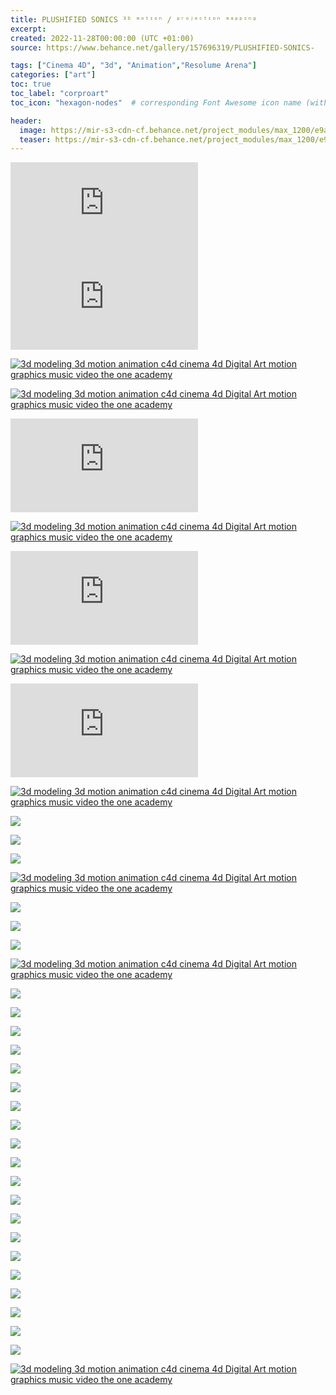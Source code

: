 ```yaml
---
title: PLUSHIFIED SONICS ³ᴰ ᵐᵒᵗᶦᵒⁿ / ᵖʳᵒʲᵉᶜᵗᶦᵒⁿ ᵐᵃᵖᵖᶦⁿᵍ
excerpt: 
created: 2022-11-28T00:00:00 (UTC +01:00)
source: https://www.behance.net/gallery/157696319/PLUSHIFIED-SONICS-

tags: ["Cinema 4D", "3d", "Animation","Resolume Arena"]
categories: ["art"]
toc: true
toc_label: "corproart"
toc_icon: "hexagon-nodes"  # corresponding Font Awesome icon name (without fa prefix)

header:
  image: https://mir-s3-cdn-cf.behance.net/project_modules/max_1200/e9a345157696319.637fae3e55083.png)](https://www.behance.net/gallery/157696319/PLUSHIFIED-SONICS-/modules/890429967
  teaser: https://mir-s3-cdn-cf.behance.net/project_modules/max_1200/e9a345157696319.637fae3e55083.png)](https://www.behance.net/gallery/157696319/PLUSHIFIED-SONICS-/modules/890429967
---
```


<iframe src="https://player.vimeo.com/video/772975827?h=e58ed7d873" title="Project Embed Content" frameborder="0" allowfullscreen="" sandbox="allow-same-origin allow-scripts allow-pointer-lock allow-forms" loading="eager" fetchpriority="high"></iframe>

<iframe src="https://www.youtube.com/embed/a9tyfI56DD4?si=SZUjs4OtNPyrMAhU" title="Project Embed Content" frameborder="0" allowfullscreen="" sandbox="allow-same-origin allow-scripts allow-pointer-lock allow-forms" loading="lazy" fetchpriority="auto"></iframe>

[![3d modeling 3d motion animation  c4d cinema 4d Digital Art  motion graphics  music video the one academy](https://mir-s3-cdn-cf.behance.net/project_modules/max_1200/e9a345157696319.637fae3e55083.png)](https://www.behance.net/gallery/157696319/PLUSHIFIED-SONICS-/modules/890429967)

[![3d modeling 3d motion animation  c4d cinema 4d Digital Art  motion graphics  music video the one academy](https://mir-s3-cdn-cf.behance.net/project_modules/max_1200/c460fe157696319.637fae3e53e49.png)](https://www.behance.net/gallery/157696319/PLUSHIFIED-SONICS-/modules/890429965)

<iframe src="https://player.vimeo.com/video/774149913?h=91ccea25e0" title="Project Embed Content" frameborder="0" allowfullscreen="" sandbox="allow-same-origin allow-scripts allow-pointer-lock allow-forms" loading="lazy" fetchpriority="auto"></iframe>

[![3d modeling 3d motion animation  c4d cinema 4d Digital Art  motion graphics  music video the one academy](https://mir-s3-cdn-cf.behance.net/project_modules/max_1200/931d5a157696319.637fae3e51bee.png)](https://www.behance.net/gallery/157696319/PLUSHIFIED-SONICS-/modules/890429961)

<iframe src="https://player.vimeo.com/video/774147995?h=56d60f5738" title="Project Embed Content" frameborder="0" allowfullscreen="" sandbox="allow-same-origin allow-scripts allow-pointer-lock allow-forms" loading="lazy" fetchpriority="auto"></iframe>

[![3d modeling 3d motion animation  c4d cinema 4d Digital Art  motion graphics  music video the one academy](https://mir-s3-cdn-cf.behance.net/project_modules/max_1200/276cb8157696319.637fae3e52c46.png)](https://www.behance.net/gallery/157696319/PLUSHIFIED-SONICS-/modules/890429963)

<iframe src="https://player.vimeo.com/video/774149020?h=a8819e11b8" title="Project Embed Content" frameborder="0" allowfullscreen="" sandbox="allow-same-origin allow-scripts allow-pointer-lock allow-forms" loading="lazy" fetchpriority="auto"></iframe>

[![3d modeling 3d motion animation  c4d cinema 4d Digital Art  motion graphics  music video the one academy](https://mir-s3-cdn-cf.behance.net/project_modules/max_1200/f62a32157696319.63872e1fe9f6f.png)](https://www.behance.net/gallery/157696319/PLUSHIFIED-SONICS-/modules/892566395)

![](https://mir-s3-cdn-cf.behance.net/project_modules/max_1200_webp/308ecc157696319.637dc5e431d7e.png)

![](https://mir-s3-cdn-cf.behance.net/project_modules/max_1200_webp/d7bb12157696319.637dc5e4313d3.png)

![](https://mir-s3-cdn-cf.behance.net/project_modules/max_1200_webp/5cf1d8157696319.637dc5e4308e2.png)

[![3d modeling 3d motion animation  c4d cinema 4d Digital Art  motion graphics  music video the one academy](https://mir-s3-cdn-cf.behance.net/project_modules/max_1200/091996157696319.63872e1fe8ea6.png)](https://www.behance.net/gallery/157696319/PLUSHIFIED-SONICS-/modules/892566393)

![](https://mir-s3-cdn-cf.behance.net/project_modules/max_1200_webp/885659157696319.637dc5e490163.png)

![](https://mir-s3-cdn-cf.behance.net/project_modules/max_1200_webp/87211e157696319.637dc5e48f462.png)

![](https://mir-s3-cdn-cf.behance.net/project_modules/max_1200_webp/7fbb99157696319.637dc5e48e6a9.png)

[![3d modeling 3d motion animation  c4d cinema 4d Digital Art  motion graphics  music video the one academy](https://mir-s3-cdn-cf.behance.net/project_modules/max_1200/a93d55157696319.63872e1fe7f23.png)](https://www.behance.net/gallery/157696319/PLUSHIFIED-SONICS-/modules/892566391)

![](https://mir-s3-cdn-cf.behance.net/project_modules/max_1200_webp/b42d57157696319.637dce92e2188.png)

![](https://mir-s3-cdn-cf.behance.net/project_modules/max_1200_webp/fc6e6d157696319.637dce92e8a80.png)

![](https://mir-s3-cdn-cf.behance.net/project_modules/max_1200_webp/96730a157696319.637dce92e7df1.png)

![](https://mir-s3-cdn-cf.behance.net/project_modules/max_1200_webp/f058d0157696319.637dce92e5724.png)

![](https://mir-s3-cdn-cf.behance.net/project_modules/max_1200_webp/b367da157696319.637dce92eb157.png)

![](https://mir-s3-cdn-cf.behance.net/project_modules/max_1200_webp/75a2d2157696319.637dce93c620e.png)

![](https://mir-s3-cdn-cf.behance.net/project_modules/max_1200_webp/bd8f47157696319.637dce93c54e0.png)

![](https://mir-s3-cdn-cf.behance.net/project_modules/max_1200_webp/38a126157696319.637dce93ce376.png)

![](https://mir-s3-cdn-cf.behance.net/project_modules/max_1200_webp/b86de3157696319.637dce93ca351.png)

![](https://mir-s3-cdn-cf.behance.net/project_modules/max_1200_webp/14239b157696319.637dce93ccbfc.png)

![](https://mir-s3-cdn-cf.behance.net/project_modules/max_1200_webp/eef976157696319.637dce93c9263.png)

![](https://mir-s3-cdn-cf.behance.net/project_modules/max_1200_webp/8399eb157696319.637dce93cfa70.png)

![](https://mir-s3-cdn-cf.behance.net/project_modules/max_1200_webp/c06cda157696319.637dce93c813d.png)

![](https://mir-s3-cdn-cf.behance.net/project_modules/max_1200_webp/4c65ff157696319.637dce9499586.png)

![](https://mir-s3-cdn-cf.behance.net/project_modules/max_1200_webp/42ad48157696319.637dce949b02a.png)

![](https://mir-s3-cdn-cf.behance.net/project_modules/max_1200_webp/48411b157696319.637dce949e647.png)

![](https://mir-s3-cdn-cf.behance.net/project_modules/max_1200_webp/c64c6a157696319.637dce949a2cc.png)

![](https://mir-s3-cdn-cf.behance.net/project_modules/max_1200_webp/87a945157696319.637dce949cbd7.png)

![](https://mir-s3-cdn-cf.behance.net/project_modules/max_1200_webp/edb19f157696319.637dce949774c.png)

![](https://mir-s3-cdn-cf.behance.net/project_modules/max_1200_webp/f0b5f6157696319.637dce949d8e6.png)

[![3d modeling 3d motion animation  c4d cinema 4d Digital Art  motion graphics  music video the one academy](https://mir-s3-cdn-cf.behance.net/project_modules/max_1200/00deb5157696319.637fae3e50963.png)](https://www.behance.net/gallery/157696319/PLUSHIFIED-SONICS-/modules/890429959)